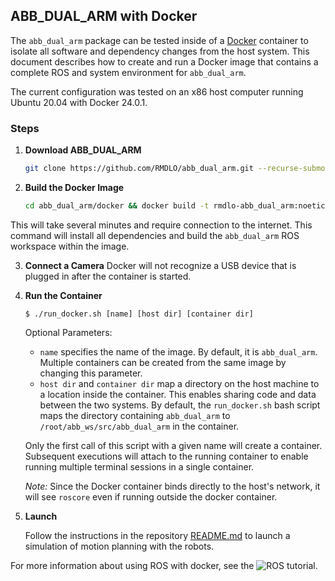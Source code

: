 ## ABB_DUAL_ARM with Docker

The `abb_dual_arm` package can be tested inside of a [Docker](https://www.docker.com/) container to isolate all software and dependency changes from the host system. This document describes how to create and run a Docker image that contains a complete ROS and system environment for `abb_dual_arm`.

The current configuration was tested on an x86 host computer running Ubuntu 20.04 with Docker 24.0.1.

### Steps

1. **Download ABB_DUAL_ARM**
   ```bash
   git clone https://github.com/RMDLO/abb_dual_arm.git --recurse-submodules abb_dual_arm
   ```

2. **Build the Docker Image**
   ```bash
   cd abb_dual_arm/docker && docker build -t rmdlo-abb_dual_arm:noetic -f Dockerfile.noetic ..
   ```

This will take several minutes and require connection to the internet. This command will install all dependencies and build the `abb_dual_arm` ROS workspace within the image.

3. **Connect a Camera**
   Docker will not recognize a USB device that is plugged in after the container is started.

4. **Run the Container**
   ```
   $ ./run_docker.sh [name] [host dir] [container dir]
   ```
   Optional Parameters:
   - `name` specifies the name of the image. By default, it is `abb_dual_arm`. Multiple containers can be created from the same image by changing this parameter.
   - `host dir` and `container dir` map a directory on the host machine to a location inside the container. This enables sharing code and data between the two systems. By default, the `run_docker.sh` bash script maps the directory containing `abb_dual_arm` to `/root/abb_ws/src/abb_dual_arm` in the container.

    Only the first call of this script with a given name will create a container. Subsequent executions will attach to the running container to enable running multiple terminal sessions in a single container.

   *Note:* Since the Docker container binds directly to the host's network, it will see `roscore` even if running outside the docker container.

5. **Launch**

    Follow the instructions in the repository [README.md](https://github.com/RMDLO/abb_dual_arm) to launch a simulation of motion planning with the robots.

For more information about using ROS with docker, see the ![ROS tutorial](http://wiki.ros.org/docker/Tutorials/Docker).